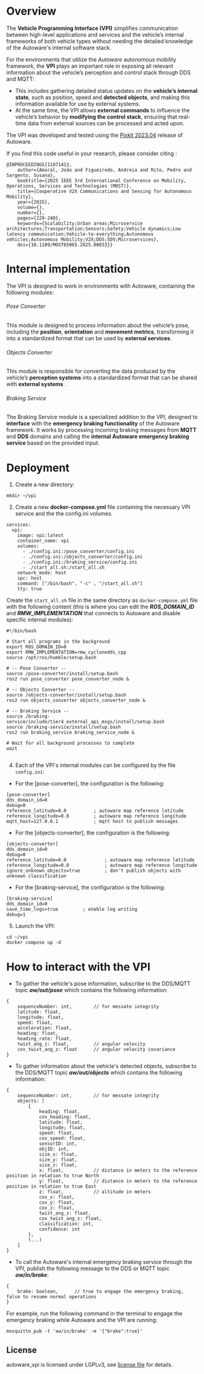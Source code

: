 # Overview
The  **Vehicle Programming Interface (VPI)** simplifies communication between high-level applications and services and the vehicle’s internal frameworks of both vehicle types without needing the detailed knowledge of the Autoware's internal software stack.

For the environments that utilize the *Autoware* autonomous mobility framework, the **VPI** plays an important role in exposing all relevant information about the vehicle’s perception and control stack through DDS and MQTT: 

- This includes gathering detailed status updates on the **vehicle’s internal state**, such as position, speed and **detected objects**, and making this information available for use by external systems. 
- At the same time, the VPI allows **external commands** to influence the vehicle’s behavior by **modifying the control stack**, ensuring that real-time data from external sources can be processed and acted upon.

The VPI was developed and tested using the [Pixkit 2023.04](https://github.com/pixmoving-moveit/Autoware/tree/release/pixkit-2023.04) release of Autoware.

If you find this code useful in your research, please consider citing :

    @INPROCEEDINGS{11071413,
  		author={Amaral, João and Figueiredo, Andreia and Rito, Pedro and Sargento, Susana},
  		booktitle={2025 IEEE 3rd International Conference on Mobility, Operations, Services and Technologies (MOST)}, 
  		title={Cooperative V2X Communications and Sensing for Autonomous Mobility}, 
  		year={2025},
  		volume={},
  		number={},
  		pages={229-240},
  		keywords={Scalability;Urban areas;Microservice architectures;Transportation;Sensors;Safety;Vehicle dynamics;Low latency communication;Vehicle-to-everything;Autonomous vehicles;Autonomous Mobility;V2X;DDS;SDV;Microservices},
  		doi={10.1109/MOST65065.2025.00033}}


# Internal implementation
The VPI is designed to work in environments with Autoware, containing the following modules:<br />
###### Pose Converter
This module is designed to process information about the vehicle’s pose, including the **position**, **orientation** and **movement metrics**, transforming it into a standardized format that can be used by **external services**.<br />

###### Objects Converter
This module is responsible for converting the data produced by the vehicle’s **perception systems** into a standardized format that can be shared with **external systems** .<br />

###### Braking Service
The Braking Service module is a specialized addition to the VPI, designed to **interface** with the **emergency braking functionality** of the Autoware framework. It works by processing incoming braking messages from **MQTT** and **DDS** domains and calling the **internal Autoware emergency braking service** based on the provided input.<br />

# Deployment
1. Create a new directory:

```
mkdir ~/vpi
```

2. Create a new **docker-compose.yml** file containing the necessary VPI service and the the config.ini volumes.

```
services:
  vpi:
    image: vpi:latest
    container_name: vpi
    volumes:
      - ./config.ini:/pose_converter/config.ini
      - ./config.ini:/objects_converter/config.ini
      - ./config.ini:/braking_service/config.ini
	  - ./start_all.sh:/start_all.sh
    network_mode: host
    ipc: host
    command: ["/bin/bash", "-c" , "/start_all.sh"]
    tty: true
```
Create the ```start_all.sh``` file in the same directory as ```docker-compose.yml``` file with the following content (this is where you can edit the ***ROS_DOMAIN_ID*** and ***RMW_IMPLEMENTATION*** that connects to Autoware and disable specific internal modules):

```
#!/bin/bash

# Start all programs in the background
export ROS_DOMAIN_ID=0
export RMW_IMPLEMENTATION=rmw_cyclonedds_cpp
source /opt/ros/humble/setup.bash

# -- Pose Converter --
source /pose-converter/install/setup.bash
ros2 run pose_converter pose_converter_node & 

# -- Objects Converter --
source /objects-converter/install/setup.bash
ros2 run objects_converter objects_converter_node &

# -- Braking Service --
source /braking-service/include/tier4_external_api_msgs/install/setup.bash
source /braking-service/install/setup.bash
ros2 run braking_service braking_service_node &

# Wait for all background processes to complete
wait


```

 4. Each of the VPI's internal modules can be configured by the file ```config.ini```:
 - For the [pose-converter], the configuration is the following:
```
[pose-converter]
dds_domain_id=0
debug=0
reference_latitude=0.0			; autoware map reference latitude
reference_longitude=0.0			; autoware map reference longitude
mqtt_host=127.0.0.1             ; mqtt host to publish messages
```
 - For the [objects-converter], the configuration is the following:
```
[objects-converter]
dds_domain_id=0
debug=0
reference_latitude=0.0				; autoware map reference latitude
reference_longitude=0.0				; autoware map reference longitude
ignore_unknown_objects=true		    ; don't publish objects with unknown classification
```

 - For the [braking-service], the configuration is the following:
```
[braking-service]
dds_domain_id=0
save_time_logs=true			; enable log writing
debug=1
```

 5. Launch the VPI:
```
cd ~/vpi
docker compose up -d
```
# How to interact with the VPI

 - To gather the vehicle's pose information, subscribe to the DDS/MQTT topic ***aw/out/pose*** which contains the following information: 
```
{
	sequenceNumber: int,		// for messate integrity
	latitude: float,
	longitude; float,
	speed: float,
	acceleration: float,
	heading: float,
	heading_rate: float,
	twist_ang_z: float,			// angular velocity
	cov_twist_ang_z: float		// angular velocity covariance
}
```
 - To gather information about the vehicle's detected objects, subscribe to the DDS/MQTT topic ***aw/out/objects*** which contains the following information: 
```
{
	sequenceNumber: int,        // for messate integrity
	objects: [
		{
			heading: float,
			cov_heading: float,
			latitude: float,
			longitude; float,
			speed: float,
			cov_speed: float,
			sensorID: int,
			objID: int,
			size_x: float,
			size_y: float,
			size_z: float,
			x: float,			// distance in meters to the reference position in relation to true North
			y: float,			// distance in meters to the reference position in relation to true East
			z: float,			// altitude in meters
			cov_x: float,
			cov_y: float,
			cov_z: float,
			twist_ang_z: float,			
			cov_twist_ang_z: float,
			classification: int,
			confidence: int
		},
		(...)
	]
}
```

- To call the Autoware's internal emergency braking service through the VPI, publish the following message to the DDS or MQTT topic ***aw/in/brake***:
```
{
	brake: boolean,		 // true to engage the emergency braking, false to resume normal operations
}
```
For example, run the following command in the terminal to engage the emergency braking while Autoware and the VPI are running:
```
mosquitto_pub -t 'aw/in/brake' -m '{"brake":true}'
```

## License

autoware_vpi is licensed under LGPLv3, see [license file](LICENSE.md) for details.
